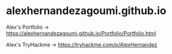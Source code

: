 # alexhernandezagoumi.github.io
Alex's Portfolio -> https://alexhernandezagoumi.github.io/Portfolio/Portfolio.html

Alex's TryHackme -> https://tryhackme.com/p/AlexHernandez
